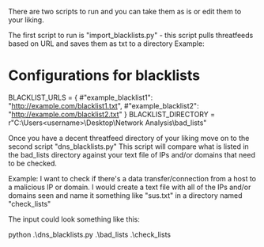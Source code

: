There are two scripts to run and you can take them as is or edit them to your liking.

The first script to run is "import_blacklists.py" - this script pulls threatfeeds based on URL and saves them as txt to a directory
Example:
# Configurations for blacklists
BLACKLIST_URLS = {
    #"example_blacklist1": "http://example.com/blacklist1.txt",
    #"example_blacklist2": "http://example.com/blacklist2.txt"
    }
BLACKLIST_DIRECTORY = r"C:\Users\<username>\Desktop\Network Analysis\bad_lists"

Once you have a decent threatfeed directory of your liking move on to the second script "dns_blacklists.py"
This script will compare what is listed in the bad_lists directory against your text file of IPs and/or domains that need to be checked.

Example: I want to check if there's a data transfer/connection from a host to a malicious IP or domain. I would create a text file with all of the IPs and/or domains seen and
name it something like "sus.txt" in a directory named "check_lists"

The input could look something like this:

python .\dns_blacklists.py .\bad_lists .\check_lists
